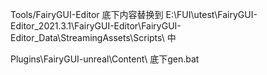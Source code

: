 Tools/FairyGUI-Editor 底下内容替换到 E:\FUI\utest\FairyGUI-Editor_2021.3.1\FairyGUI-Editor\FairyGUI-Editor_Data\StreamingAssets\Scripts\ 中


Plugins\FairyGUI-unreal\Content\ 底下gen.bat